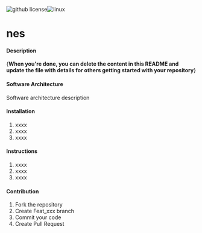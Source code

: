![github license](https://img.shields.io/github/license/Dozingfiretruck/nes)![linux](https://github.com/Dozingfiretruck/nes/actions/workflows/action.yml/badge.svg?branch=master)



# nes

#### Description
{**When you're done, you can delete the content in this README and update the file with details for others getting started with your repository**}

#### Software Architecture
Software architecture description

#### Installation

1.  xxxx
2.  xxxx
3.  xxxx

#### Instructions

1.  xxxx
2.  xxxx
3.  xxxx

#### Contribution

1.  Fork the repository
2.  Create Feat_xxx branch
3.  Commit your code
4.  Create Pull Request
